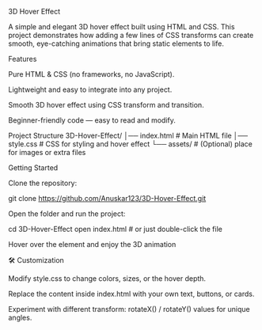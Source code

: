 3D Hover Effect

A simple and elegant 3D hover effect built using HTML and CSS. This project demonstrates how adding a few lines of CSS transforms can create smooth, eye-catching animations that bring static elements to life.

 Features

Pure HTML & CSS (no frameworks, no JavaScript).

Lightweight and easy to integrate into any project.

Smooth 3D hover effect using CSS transform and transition.

Beginner-friendly code — easy to read and modify.

 Project Structure
3D-Hover-Effect/
│── index.html   # Main HTML file
│── style.css    # CSS for styling and hover effect
└── assets/      # (Optional) place for images or extra files

Getting Started

Clone the repository:

git clone https://github.com/Anuskar123/3D-Hover-Effect.git


Open the folder and run the project:

cd 3D-Hover-Effect
open index.html    # or just double-click the file


Hover over the element and enjoy the 3D animation 

🛠️ Customization

Modify style.css to change colors, sizes, or the hover depth.

Replace the content inside index.html with your own text, buttons, or cards.

Experiment with different transform: rotateX() / rotateY() values for unique angles.
